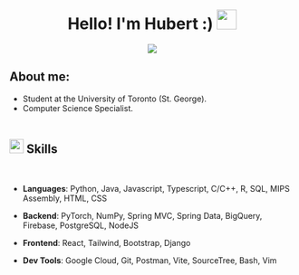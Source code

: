 <h1 align="center"><b>Hello! I'm Hubert :) </b><img src="https://media.giphy.com/media/hvRJCLFzcasrR4ia7z/giphy.gif" width="35"></h1>

<p align="center">
  <a href="https://github.com/DenverCoder1/readme-typing-svg"><img src="https://readme-typing-svg.herokuapp.com?font=Time+New+Roman&color=cyan&size=25&center=true&vCenter=true&width=600&height=100&lines=Computer+Science++;University+of+Toronto++;"></a>
</p>

## **About me:**

- Student at the University of Toronto (St. George).
- Computer Science Specialist.
<br><br>
## <img src="https://media2.giphy.com/media/QssGEmpkyEOhBCb7e1/giphy.gif?cid=ecf05e47a0n3gi1bfqntqmob8g9aid1oyj2wr3ds3mg700bl&rid=giphy.gif" width ="25"><b> Skills</b>
<br>

- **Languages**:
Python, Java, Javascript, Typescript, C/C++, R, SQL, MIPS Assembly, HTML, CSS

- **Backend**:
PyTorch, NumPy, Spring MVC, Spring Data, BigQuery, Firebase, PostgreSQL, NodeJS

- **Frontend**:
React, Tailwind, Bootstrap, Django

- **Dev Tools**:
Google Cloud, Git, Postman, Vite, SourceTree, Bash, Vim
